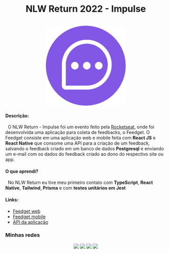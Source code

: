 <h1 align="center">NLW Return 2022 - Impulse</h1>
<br/>
<div align="center">
  <img src="https://raw.githubusercontent.com/ViitorGomes/NLW_2022_Impulse/main/screenshots/feedget-icon.png" alt="ícone Feedget" width="250"/>
</div>

#### Descrição:
&nbsp;&nbsp;O NLW Return - Impulse foi um evento feito pela [Rocketseat](https://www.rocketseat.com.br), onde foi desenvolvida uma aplicação para coleta de feedbacks, o Feedget. O Feedget consiste em uma aplicação web e mobile feita com **React JS** e **React Native** que consome uma API para a criação de um feedback, salvando o feedback criado em um banco de dados **Postgresql** e enviando um e-mail com os dados do feedback criado ao dono do respectivo site ou app.
<br/>

#### O que aprendi?
&nbsp;&nbsp;No NLW Return eu tive meu primeiro contato com **TypeScript**, **React Native**, **Tailwind**, **Prisma** e com **testes unitários em Jest**

#### Links:
- [Feedget web](https://github.com/ViitorGomes/NLW_2022_Impulse/tree/main/feedget_web)
- [Feedget mobile](https://github.com/ViitorGomes/NLW_2022_Impulse/tree/main/feedget_mobile)
- [API da aplicação](https://github.com/ViitorGomes/NLW_2022_Impulse/tree/main/server)

### Minhas redes
<div align="center">
  <a href="https://www.instagram.com/jvittorgomes/" target="_blank"><img src="https://img.shields.io/badge/-Instagram-%23E4405F?style=for-the-badge&logo=instagram&logoColor=white" target="_blank"></a>
  <a href="mailto:devitor.contact@gmail.com"  target="_blank"><img src="https://img.shields.io/badge/Gmail-D14836?style=for-the-badge&logo=gmail&logoColor=white"></a>
  <a href="https://www.linkedin.com/in/vitor-gomes-b9a629201/" target="_blank"><img src="https://img.shields.io/badge/-LinkedIn-%230077B5?style=for-the-badge&logo=linkedin&logoColor=white"></a>   
<a href="https://twitter.com/JVittorGomes" target="_blank"><img src="https://img.shields.io/badge/Twitter-1DA1F2?style=for-the-badge&logo=twitter&logoColor=white"></a>   
</div>
